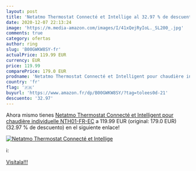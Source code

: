 ```yaml
---
layout: post
title: 'Netatmo Thermostat Connecté et Intellige al 32.97 % de descuento'
date: 2020-12-07 22:13:24
image: 'https://m.media-amazon.com/images/I/41xQejRyIoL._SL200_.jpg'
comments: true
category: ofertas
author: ring
slug: 'B00GWKW8SY-fr'
actualPrice: 119.99 EUR
currency: EUR
price: 119.99
comparePrice: 179.0 EUR
prodname: 'Netatmo Thermostat Connecté et Intelligent pour chaudière individuelle  NTH01-FR-EC'
country: 'fr'
flag: '🇫🇷'
buyurl: 'https://www.amazon.fr/dp/B00GWKW8SY/?tag=tolees0d-21'
descuento: '32.97'
---
```


Ahora mismo tienes [Netatmo Thermostat Connecté et Intelligent pour chaudière individuelle  NTH01-FR-EC](https://www.amazon.fr/dp/B00GWKW8SY/?tag=tolees0d-21) a 119.99 EUR (original: 179.0 EUR) (32.97 %  de descuento) en el siguiente enlace!

[![Netatmo Thermostat Connecté et Intellige](https://m.media-amazon.com/images/I/41xQejRyIoL._SL200_.jpg)](https://www.amazon.fr/dp/B00GWKW8SY/?tag=tolees0d-21)

ℹ️:


[Visítala!!!](https://www.amazon.fr/dp/B00GWKW8SY/?tag=tolees0d-21)
